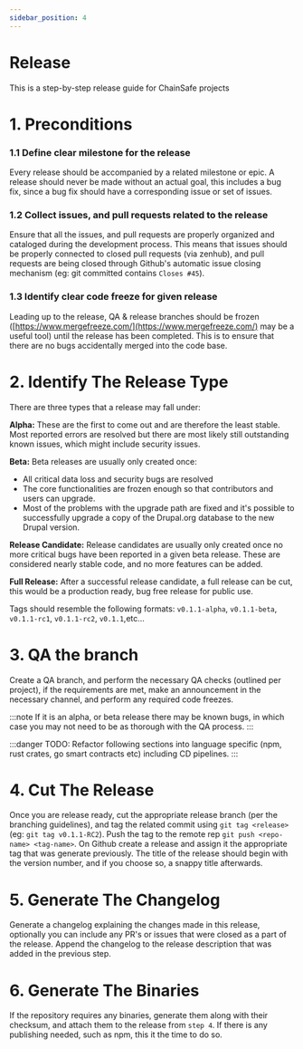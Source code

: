 ```yaml
---
sidebar_position: 4
---
```

# Release

This is a step-by-step release guide for ChainSafe projects

# 1. Preconditions

### 1.1 Define clear milestone for the release

Every release should be accompanied by a related milestone or epic. A release should never be made without an actual goal, this includes a bug fix, since a bug fix should have a corresponding issue or set of issues.

### 1.2 Collect issues, and pull requests related to the release

Ensure that all the issues, and pull requests are properly organized and cataloged during the  development process. This means that issues should be properly connected to closed pull requests (via zenhub), and pull requests are being closed through Github's automatic issue closing mechanism (eg: git committed contains `Closes #45`).

### 1.3 Identify clear code freeze for given release

Leading up to the release, QA & release branches should be frozen ([https://www.mergefreeze.com/](https://www.mergefreeze.com/) may be a useful tool) until the release has been completed. This is to ensure that there are no bugs accidentally merged into the code base.

# 2. Identify The Release Type

There are three types that a release may fall under:

**Alpha:** These are the first to come out and are therefore the least stable. Most reported errors are resolved but there are most likely still outstanding known issues, which might include security issues.

**Beta:** Beta releases are usually only created once:

- All critical data loss and security bugs are resolved
- The core functionalities are frozen enough so that contributors and users can upgrade.
- Most of the problems with the upgrade path are fixed and it's possible to successfully upgrade a copy of the Drupal.org database to the new Drupal version.

**Release Candidate:** Release candidates are usually only created once no more critical bugs have been reported in a given beta release. These are considered nearly stable code, and no more features can be added.

**Full Release:** After a successful release candidate, a full release can be cut, this would be a production ready, bug free release for public use. 

Tags should resemble the following formats: `v0.1.1-alpha`, `v0.1.1-beta`, `v0.1.1-rc1`, `v0.1.1-rc2`, `v0.1.1`,etc...

# 3. QA the branch

Create a QA branch, and perform the necessary QA checks (outlined per project), if the requirements are met, make an announcement in the necessary channel, and perform any required code freezes.

:::note
If it is an alpha, or beta release there may be known bugs, in which case you may not need to be as thorough with the QA process.
:::

:::danger
TODO: Refactor following sections into language specific (npm, rust crates, go smart contracts etc) including CD pipelines.
:::
# 4. Cut The Release

Once you are release ready, cut the appropriate release branch (per the branching guidelines), and tag the related commit using `git tag <release>` (eg: `git tag v0.1.1-RC2`). Push the tag to the remote rep `git push <repo-name> <tag-name>`. On Github create a release and assign it the appropriate tag that was generate previously. The title of the release should begin with the version number, and if you choose so, a snappy title afterwards.

# 5. Generate The Changelog

Generate a changelog explaining the changes made in this release, optionally you can include any PR's or issues that were closed as a part of the release. Append the changelog to the release description that was added in the previous step.

# 6. Generate The Binaries

If the repository requires any binaries, generate them along with their checksum, and attach them to the release from `step 4`. If there is any publishing needed, such as npm, this it the time to do so.
